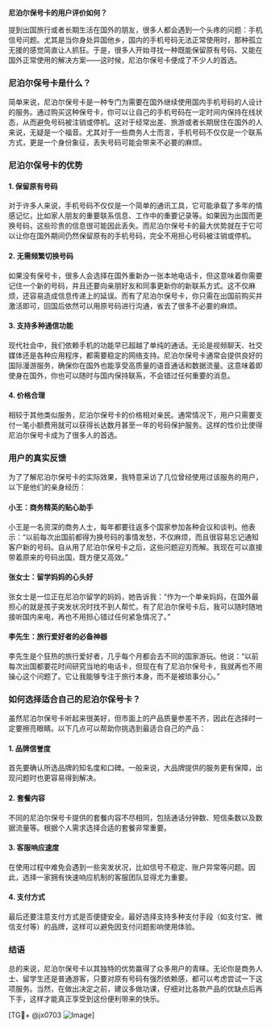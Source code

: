 **尼泊尔保号卡的用户评价如何？**

提到出国旅行或者长期生活在国外的朋友，很多人都会遇到一个头疼的问题：手机信号问题。尤其是当你身处异国他乡，国内的手机号码无法正常使用时，那种孤立无援的感觉简直让人抓狂。于是，很多人开始寻找一种既能保留原有号码、又能在国外正常使用的解决方案——这时候，尼泊尔保号卡便成了不少人的首选。

### 尼泊尔保号卡是什么？

简单来说，尼泊尔保号卡是一种专门为需要在国外继续使用国内手机号码的人设计的服务。通过购买这种保号卡，你可以让自己的手机号码在一定时间内保持在线状态，从而避免号码被注销或停机。这对于经常出差、旅游或者长期居住在国外的人来说，无疑是一个福音。尤其对于一些商务人士而言，手机号码不仅仅是一个联系方式，更是一个身份象征，丢失号码可能会带来不必要的麻烦。

### 尼泊尔保号卡的优势

#### 1. **保留原有号码**
   对于许多人来说，手机号码不仅仅是一个简单的通讯工具，它可能承载了多年的情感记忆，比如家人朋友的重要联系信息、工作中的重要记录等。如果因为出国而更换号码，这些珍贵的信息很可能因此丢失。而尼泊尔保号卡的最大优势就在于它可以让你在国外期间仍然保留原有的手机号码，完全不用担心号码被注销或停机。

#### 2. **无需频繁切换号码**
   如果没有保号卡，很多人会选择在国外重新办一张本地电话卡，但这意味着你需要记住一个新的号码，并且还要向亲朋好友和同事更新你的新联系方式。这不仅麻烦，还容易造成信息传递上的延误。而有了尼泊尔保号卡，你只需在出国前购买并激活即可，回国后依然可以用原号码进行沟通，省去了很多不必要的麻烦。

#### 3. **支持多种通信功能**
   现代社会中，我们依赖手机的功能早已超越了单纯的通话。无论是视频聊天、社交媒体还是各种应用程序，都需要稳定的网络支持。尼泊尔保号卡通常会提供良好的国际漫游服务，确保你在国外也能享受高质量的语音通话和数据流量。这意味着即使身在国外，你也可以随时与国内保持联系，不会错过任何重要的消息。

#### 4. **价格合理**
   相较于其他类似服务，尼泊尔保号卡的价格相对亲民。通常情况下，用户只需要支付一笔小额费用就可以获得长达数月甚至一年的号码保护服务。这样的性价比使得尼泊尔保号卡成为了很多人的首选。

### 用户的真实反馈

为了了解尼泊尔保号卡的实际效果，我特意采访了几位曾经使用过该服务的用户，以下是他们的亲身经历：

#### 小王：商务精英的贴心助手
小王是一名资深的商务人士，每年都要往返多个国家参加各种会议和谈判。他表示：“以前每次出国前都得为换号码的事情发愁，不仅麻烦，而且很容易忘记通知客户新的号码。自从用了尼泊尔保号卡之后，这些问题迎刃而解。我现在可以直接带着原来的号码出国，既方便又高效。”

#### 张女士：留学妈妈的心头好
张女士是一位正在尼泊尔留学的妈妈，她告诉我：“作为一个单亲妈妈，在国外最担心的就是孩子突发状况时找不到人帮忙。有了尼泊尔保号卡后，我可以随时随地接听国内来电，再也不用担心错过任何紧急情况了。”

#### 李先生：旅行爱好者的必备神器
李先生是个狂热的旅行爱好者，几乎每个月都会去不同的国家游玩。他说：“以前每次出国都要花时间研究当地的电话卡，但现在有了尼泊尔保号卡，我就再也不用操心这个问题了。它让我能够专注于旅行本身，而不是被琐事分心。”

### 如何选择适合自己的尼泊尔保号卡？

虽然尼泊尔保号卡听起来很美好，但市面上的产品质量参差不齐，因此在选择时一定要擦亮眼睛。以下几点可以帮助你挑选到最适合自己的产品：

#### 1. **品牌信誉度**
   首先要确认所选品牌的知名度和口碑。一般来说，大品牌提供的服务更有保障，出现问题时也更容易得到解决。

#### 2. **套餐内容**
   不同的尼泊尔保号卡提供的套餐内容不尽相同，包括通话分钟数、短信条数以及数据流量等。根据个人需求选择合适的套餐非常重要。

#### 3. **客服响应速度**
   在使用过程中难免会遇到一些突发状况，比如信号不稳定、账户异常等问题。因此，选择一家拥有快速响应机制的客服团队显得尤为重要。

#### 4. **支付方式**
   最后还要注意支付方式是否便捷安全。最好选择支持多种支付手段（如支付宝、微信支付等）的品牌，这样可以避免因支付问题影响使用体验。

### 结语

总的来说，尼泊尔保号卡以其独特的优势赢得了众多用户的青睐。无论你是商务人士、留学生还是普通游客，只要对原有号码有强烈依赖感，都可以考虑尝试一下这项服务。当然，在做出决定之前，建议多做功课，仔细对比各款产品的优缺点后再下手，这样才能真正享受到这份便利带来的快乐。

[TG💪+ @jx0703 ![Image](https://github.com/user-attachments/assets/dbca1d08-cadb-493c-b0ec-ad6f7a83f270)]